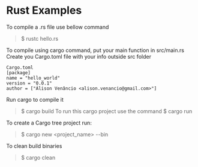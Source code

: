 # Rust Examples

To compile a .rs file use bellow command
> $ rustc hello.rs

To compile using cargo command, put your main function in src/main.rs
Create you Cargo.toml file with your info outside src folder
```
Cargo.toml 
[package]
name = "hello_world"
version = "0.0.1"
author = ["Álison Venâncio <alison.venancio@gmail.com>"]
```
Run cargo to compile it
> $ cargo build
To run this cargo project use the command
> $ cargo run

To create a Cargo tree project run:
> $ cargo new <project_name> --bin

To clean build binaries
> $ cargo clean
